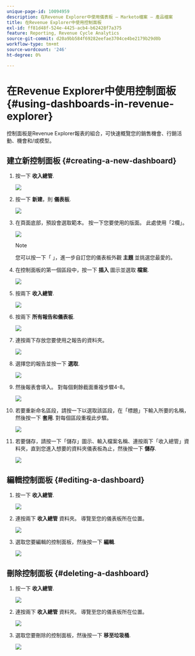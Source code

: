 ```yaml
---
unique-page-id: 10094959
description: 在Revenue Explorer中使用儀表板 — Marketo檔案 — 產品檔案
title: 在Revenue Explorer中使用控制面板
exl-id: ff81d48f-524e-4425-acb4-b62428f7a375
feature: Reporting, Revenue Cycle Analytics
source-git-commit: d20a9bb584f69282eefae3704ce4be2179b29d0b
workflow-type: tm+mt
source-wordcount: '246'
ht-degree: 0%

---
```


# 在Revenue Explorer中使用控制面板 {#using-dashboards-in-revenue-explorer}

控制面板是Revenue Explorer報表的組合，可快速概覽您的銷售機會、行銷活動、機會和/或模型。

## 建立新控制面板 {#creating-a-new-dashboard}

1. 按一下 **收入總管**.

   ![](assets/one.png)

1. 按一下 **新建**，則 **儀表板**.

   ![](assets/two.png)

1. 在頁面底部，預設會選取範本。 按一下您要使用的版面。 此處使用「2欄」。

   ![](assets/three.png)

   >[!NOTE]
   >
   >您可以按一下「 」，進一步自訂您的儀表板外觀 **主題** 並挑選您最愛的。

1. 在控制面板的第一個區段中，按一下 **插入** 圖示並選取 **檔案**.

   ![](assets/four.png)

1. 按兩下 **收入總管**.

   ![](assets/five.png)

1. 按兩下 **所有報告和儀表板**.

   ![](assets/six.png)

1. 連按兩下存放您要使用之報告的資料夾。

   ![](assets/seven.png)

1. 選擇您的報告並按一下 **選取**.

   ![](assets/eight.png)

1. 然後報表會填入。 對每個剩餘截面重複步驟4-8。

   ![](assets/nine.png)

1. 若要重新命名區段，請按一下以選取該區段，在「標題」下輸入所要的名稱，然後按一下 **套用**. 對每個區段重複此步驟。

   ![](assets/ten.png)

1. 若要儲存，請按一下「儲存」圖示、輸入檔案名稱、連按兩下「收入總管」資料夾，直到您進入想要的資料夾儀表板為止，然後按一下 **儲存**.

   ![](assets/eleven.png)

## 編輯控制面板 {#editing-a-dashboard}

1. 按一下 **收入總管**.

   ![](assets/one.png)

1. 連按兩下 **收入總管** 資料夾。 導覽至您的儀表板所在位置。

   ![](assets/thirteen.png)

1. 選取您要編輯的控制面板，然後按一下 **編輯**.

   ![](assets/fourteen.png)

## 刪除控制面板 {#deleting-a-dashboard}

1. 按一下 **收入總管**.

   ![](assets/one.png)

1. 連按兩下 **收入總管** 資料夾。 導覽至您的儀表板所在位置。

   ![](assets/thirteen.png)

1. 選取您要刪除的控制面板，然後按一下 **移至垃圾桶**.

   ![](assets/fifteen.png)
